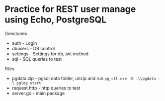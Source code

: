 # Practice for REST user manage using Echo, PostgreSQL

Directories
* auth - Login
* dbusers - DB control
* settings - Settings for db, jwt method
* sql - SQL queries to test

Files
* pgdata.zip - pgsql data folder, unzip and run ```pg_ctl.exe -D .\\pgdata -l pglog start```
* request.http - http queries to test
* server.go - main package